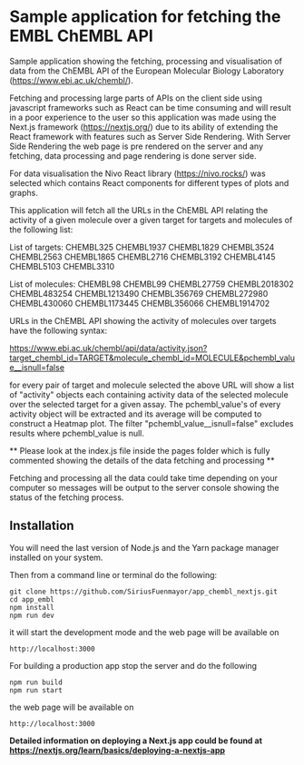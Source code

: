 Sample application for fetching the EMBL ChEMBL API
===================================================

Sample application showing the fetching, processing and visualisation of data from the ChEMBL API of the European Molecular Biology Laboratory (https://www.ebi.ac.uk/chembl/).

Fetching and processing large parts of APIs on the client side using javascript frameworks such as React can be time consuming and will result in a poor experience to the user so this application was made using the Next.js framework (https://nextjs.org/) due to its ability of extending the React framework with features such as Server Side Rendering. With Server Side Rendering the web page is pre rendered on the server and any fetching, data processing and page rendering is done server side.

For data visualisation the Nivo React library (https://nivo.rocks/) was selected which contains React components for different types of plots and graphs.

This application will fetch all the URLs in the ChEMBL API relating the activity of a given molecule over a given target for targets and molecules of the following list:

List of targets:
CHEMBL325
CHEMBL1937
CHEMBL1829
CHEMBL3524
CHEMBL2563
CHEMBL1865
CHEMBL2716
CHEMBL3192
CHEMBL4145
CHEMBL5103
CHEMBL3310

List of molecules:
CHEMBL98
CHEMBL99
CHEMBL27759
CHEMBL2018302
CHEMBL483254
CHEMBL1213490
CHEMBL356769
CHEMBL272980
CHEMBL430060
CHEMBL1173445
CHEMBL356066
CHEMBL1914702

URLs in the ChEMBL API showing the activity of molecules over targets have the following syntax:

https://www.ebi.ac.uk/chembl/api/data/activity.json?target_chembl_id=TARGET&molecule_chembl_id=MOLECULE&pchembl_value__isnull=false

for every pair of target and molecule selected the above URL will show a list of "activity" objects each containing activity data of the selected molecule over the selected target for a given assay. The pchembl_value's of every activity object will be extracted and its average will be computed to construct a Heatmap plot. The filter "pchembl_value__isnull=false" excludes results where pchembl_value is null.

** Please look at the index.js file inside the pages folder which is fully commented showing the details of the data fetching and processing **

Fetching and processing all the data could take time depending on your computer so messages will be output to the server console showing the status of the fetching process.

Installation
------------

You will need the last version of Node.js and the Yarn package manager installed on your system.

Then from a command line or terminal do the following:

	git clone https://github.com/SiriusFuenmayor/app_chembl_nextjs.git
	cd app_embl
	npm install
	npm run dev

it will start the development mode and the web page will be available on 

	http://localhost:3000

For building a production app stop the server and do the following 

	npm run build
	npm run start

the web page will be available on 

	http://localhost:3000

**Detailed information on deploying a Next.js app could be found at https://nextjs.org/learn/basics/deploying-a-nextjs-app**


